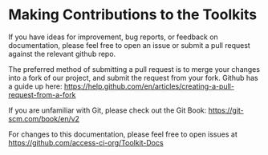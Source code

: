 # Making Contributions to the Toolkits

If you have ideas for improvement, bug reports, or feedback on documentation,
please feel free to open an issue or submit a pull request against the relevant github 
repo.

The preferred method of submitting a pull request is to merge your changes
into a fork of our project, and submit the request from your fork. 
Github has a guide up here: <https://help.github.com/en/articles/creating-a-pull-request-from-a-fork>

If you are unfamiliar with Git, please check out the Git Book:
<https://git-scm.com/book/en/v2>

For changes to this documentation, please feel free to open issues at
<https://github.com/access-ci-org/Toolkit-Docs>
